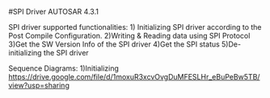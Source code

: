 #SPI Driver AUTOSAR 4.3.1

SPI driver supported functionalities: 
    1) Initializing SPI driver according to the Post Compile Configuration.
    2)Writing & Reading data using SPI Protocol
    3)Get the SW Version Info of the SPI driver
    4)Get the SPI status
    5)De-initializing the SPI driver

Sequence Diagrams: 
    1)Initializing 
https://drive.google.com/file/d/1moxuR3xcvOvgDuMFESLHr_eBuPeBw5TB/view?usp=sharing
